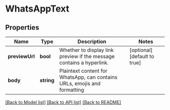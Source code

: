 # WhatsAppText

## Properties
Name | Type | Description | Notes
------------ | ------------- | ------------- | -------------
**previewUrl** | **bool** | Whether to display link preview if the message contains a hyperlink. | [optional] [default to true]
**body** | **string** | Plaintext content for WhatsApp, can contains URLs, emojis and formatting | 

[[Back to Model list]](../README.md#documentation-for-models) [[Back to API list]](../README.md#documentation-for-api-endpoints) [[Back to README]](../README.md)


